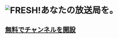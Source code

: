 # ![FRESH!](../../../img/page/ChannelRequest/top_title_logo.png)あなたの放送局を。
## <a target="_blank" href="https://docs.google.com/a/cyberagent.co.jp/forms/d/e/1FAIpQLSewbG7qMuKWLKb_CwL36jxufJ5Xc2N_VTQTLn0KXfISLNPm4Q/viewform">無料でチャンネルを開設</a>

